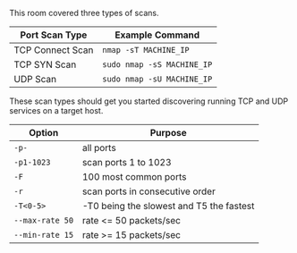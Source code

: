 This room covered three types of scans.

| Port Scan Type   | Example Command            |
| ---------------- | -------------------------- |
| TCP Connect Scan | `nmap -sT MACHINE_IP`      |
| TCP SYN Scan     | `sudo nmap -sS MACHINE_IP` |
| UDP Scan         | `sudo nmap -sU MACHINE_IP` |

These scan types should get you started discovering running TCP and UDP services on a target host.

| Option                  | Purpose                                  |
| ----------------------- | ---------------------------------------- |
| `-p-`                   | all ports                                |
| `-p1-1023`              | scan ports 1 to 1023                     |
| `-F`                    | 100 most common ports                    |
| `-r`                    | scan ports in consecutive order          |
| `-T<0-5>`               | -T0 being the slowest and T5 the fastest |
| `--max-rate 50`         | rate <= 50 packets/sec                   |
| `--min-rate 15`         | rate >= 15 packets/sec                   |
